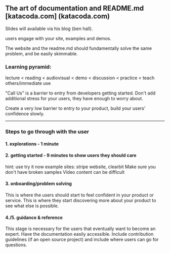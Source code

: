 The art of documentation and README.md [katacoda.com] (katacoda.com)
-----------------------------------------------------
Slides will available via his blog (ben hall).

users engage with your site, examples and demos.

The website and the readme.md should fundamentally solve the same problem, and be easily skimmable.

### Learning pyramid:
lecture < reading < audiovisual < demo < discussion < practice < teach others/immediate use

"Call Us" is a barrier to entry from developers getting started.
Don't add additional stress for your users, they have enough to worry about.

Create a very low barrier to entry to your product, build your users' confidence slowly.

---

### Steps to go through with the user

#### 1. explorations - 1 minute

#### 2. getting started - 9 minutes to show users they should care
hint: use try it now
example sites: stripe website, clearbit
Make sure you don't have broken samples
Video content can be difficult 

#### 3. onboarding/problem solving 
This is where the users should start to feel confident in your product or service. This is where they start discovering more about your product to see what else is possible.

#### 4./5. guidance & reference
This stage is necessary for the users that eventually want to become an expert. Have the documentation easily accessible.
Include contribution guidelines (if an open source project) and include where users can go for questions.










